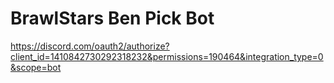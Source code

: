 # BrawlStars Ben Pick Bot
https://discord.com/oauth2/authorize?client_id=1410842730292318232&permissions=190464&integration_type=0&scope=bot
